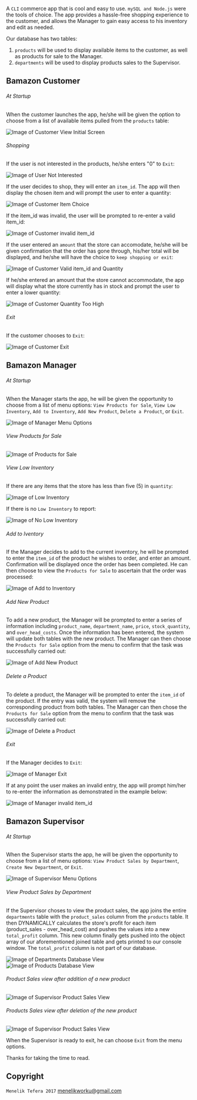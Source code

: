 A `CLI` commerce app that is cool and easy to use.  `mySQL and Node.js` were the tools of choice.  The app provides a hassle-free shopping experience to the customer, and allows the Manager to gain easy access to his inventory and edit as needed.

Our database has two tables:
1. `products` will be used to display available items to the customer, as well as products for sale to the Manager.
2. `departments` will be used to display products sales to the Supervisor. 


## Bamazon Customer

###### At Startup

When the customer launches the app, he/she will be given the option to choose from a list of available items pulled from the `products` table:

![Image of Customer View Initial Screen](https://menelik7.github.io/Bamazon/images/CustomerView1.PNG "Customer View Initial Screen")

###### Shopping
If the user is not interested in the products, he/she enters "0" to `Exit`:

![Image of User Not Interested](https://menelik7.github.io/Bamazon/images/UserNotInterested.PNG "User Not Interested")

If the user decides to shop, they will enter an `item_id`.  The app will then display the chosen item and will prompt the user to enter a quantity:

![Image of Customer Item Choice](https://menelik7.github.io/Bamazon/images/CustomerView2.PNG "Customer Item Choice")

If the item_id was invalid, the user will be prompted to re-enter a valid item_id:

![Image of Customer invalid item_id](https://menelik7.github.io/Bamazon/images/CustomerView3.PNG "Customer invalid item_id")

If the user entered an `amount` that the store can accomodate, he/she will be given confirmation that the order has gone through, his/her total will be displayed, and he/she will have the choice to `keep shopping or exit`:

![Image of Customer Valid item_id and Quantity](https://menelik7.github.io/Bamazon/images/CustomerView4.PNG "Customer Valid item_id and Quantity")

If he/she entered an amount that the store cannot accommodate, the app will display what the store currently has in stock and prompt the user to enter a lower quantity:

![Image of Customer Quantity Too High](https://menelik7.github.io/Bamazon/images/CustomerView5.PNG "Customer Quantity Too High")

###### Exit

If the customer chooses to `Exit`:

![Image of Customer Exit](https://menelik7.github.io/Bamazon/images/CustomerView6.PNG "Customer Exit")




## Bamazon Manager

###### At Startup

When the Manager starts the app, he will be given the opportunity to choose from a list of menu options: `View Products for Sale`, `View Low Inventory`, `Add to Inventory`, `Add New Product`, `Delete a Product`, or `Exit`.

![Image of Manager Menu Options](https://menelik7.github.io/Bamazon/images/ManagerView1.PNG "Manager Menu Options")

###### View Products for Sale
		
![Image of Products for Sale](https://menelik7.github.io/Bamazon/images/ManagerView2.PNG "Products for Sale")

###### View Low Inventory

If there are any items that the store has less than five (5) in `quantity`:

![Image of Low Inventory](https://menelik7.github.io/Bamazon/images/ManagerView3.PNG "Low Inventory")

If there is no `Low Inventory` to report:

![Image of No Low Inventory](https://menelik7.github.io/Bamazon/images/ManagerView4.PNG "No Low Inventory")

###### Add to Iventory
		
If the Manager decides to add to the current inventory, he will be prompted to enter the `item_id` of the product he wishes to order, and enter an amount.  Confirmation will be displayed once the order has been completed.  He can then choose to view the `Products for Sale` to ascertain that the order was processed:

![Image of Add to Inventory](https://menelik7.github.io/Bamazon/images/ManagerView5.PNG "Add to Inventory")

###### Add New Product
		
To add a new product, the Manager will be prompted to enter a series of information including `product_name`, `department_name`, `price`, `stock_quantity`, and `over_head_costs`.  Once the information has been entered, the system will update both tables with the new product.  The Manager can then choose the `Products for Sale` option from the menu to confirm that the task was successfully carried out:

![Image of Add New Product](https://menelik7.github.io/Bamazon/images/ManagerView6.PNG "Add New Product")

###### Delete a Product
		
To delete a product, the Manager will be prompted to enter the `item_id` of the product.  If the entry was valid, the system will remove the corresponding product from both tables.  The Manager can then chose the `Products for Sale` option from the menu to confirm that the task was successfully carried out:

![Image of Delete a Product](https://menelik7.github.io/Bamazon/images/ManagerView7.PNG "Delete a Product")

###### Exit
		
If the Manager decides to `Exit`:

![Image of Manager Exit](https://menelik7.github.io/Bamazon/images/ManagerView8.PNG "Manager Exit")

If at any point the user makes an invalid entry, the app will prompt him/her to re-enter the information as demonstrated in the example below:

![Image of Manager invalid item_id](https://menelik7.github.io/Bamazon/images/ManagerView9.PNG "Manager invalid item_id")


## Bamazon Supervisor

###### At Startup

When the Supervisor starts the app, he will be given the opportunity to choose from a list of menu options: `View Product Sales by Department`, `Create New Department`, or `Exit`.

![Image of Supervisor Menu Options](https://menelik7.github.io/Bamazon/images/SupervisorView1.PNG "Supervisor Menu Options")

###### View Product Sales by Department

If the Supervisor choses to view the product sales, the app joins the entire `departments` table with the `product_sales` column from the `products` table.  It then DYNAMICALLY calculates the store's profit for each item (product_sales - over_head_cost) and pushes the values into a new `total_profit` column.  This new column finally gets pushed into the object array of our aforementioned joined table and gets printed to our console window.  The `total_profit` column is not part of our database.

![Image of Departments Database View](https://menelik7.github.io/Bamazon/images/departmentsDatabase.PNG "Departments Database View")
![Image of Products Database View](https://menelik7.github.io/Bamazon/images/productsDatabase.PNG "Products Database View")

###### Product Sales view after addition of a new product

![Image of Supervisor Product Sales View](https://menelik7.github.io/Bamazon/images/SupervisorView2.PNG "Supervisor Product Sales View after Addition of new product")

###### Products Sales view after deletion of the new product

![Image of Supervisor Product Sales View](https://menelik7.github.io/Bamazon/images/SupervisorView3.PNG "Supervisor Product Sales View after Deletion of new product")

When the Supervisor is ready to exit, he can choose `Exit` from the menu options.

Thanks for taking the time to read. 


## Copyright

`Menelik Tefera 2017`
menelikworku@gmail.com


	




